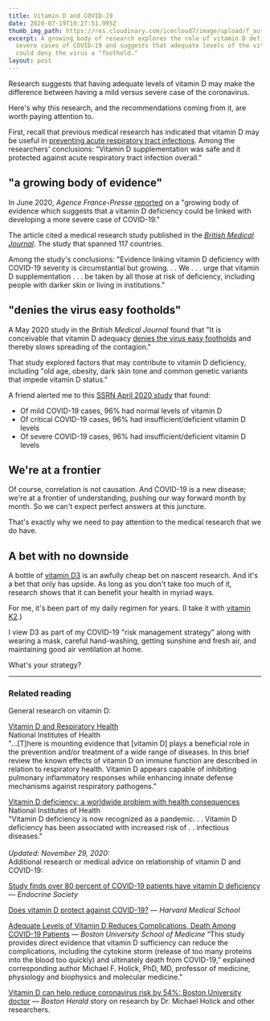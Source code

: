 ```yaml
---
title: Vitamin D and COVID-19
date: 2020-07-19T19:27:51.995Z
thumb_img_path: https://res.cloudinary.com/icecloud7/image/upload/f_auto,q_auto,w_auto/v1595193143/ruralnh/medical-researcher_pgk3jb.png
excerpt: A growing body of research explores the role of vitamin D deficiency in
  severe cases of COVID-19 and suggests that adequate levels of the vitamin
  could deny the virus a "foothold."
layout: post
---
```

Research suggests that having adequate levels of vitamin D may make the difference between having a mild versus severe case of the coronavirus. 

Here's why this research, and the recommendations coming from it, are worth paying attention to. 

First, recall that previous medical research has indicated that vitamin D may be useful in <a href="https://www.bmj.com/content/356/bmj.i6583" target="blank">preventing acute respiratory tract infections</a>. Among the researchers' conclusions: "Vitamin D supplementation was safe and it protected against acute respiratory tract infection overall."

## "a growing body of evidence"

In June 2020, *Agence France-Presse* <a href="https://news.yahoo.com/amphtml/more-evidence-lack-vitamin-d-linked-covid-19-125331345.html" target="blank">reported</a> on a "growing body of evidence which suggests that a vitamin D deficiency could be linked with developing a more severe case of COVID-19." 

The article cited a medical research study published in the <a href="https://nutrition.bmj.com/content/early/2020/07/01/bmjnph-2020-000110?versioned=true" target="blank">*British Medical Journal*</a>. The study that spanned 117 countries.

Among the study's conclusions: "Evidence linking vitamin D deficiency with COVID-19 severity is circumstantial but growing. . . We . . . urge that vitamin D supplementation . . .  be taken by all those at risk of deficiency, including people with darker skin or living in institutions."

## "denies the virus easy footholds"

A May 2020 study in the *British Medical Journal* found that "It is conceivable that vitamin D adequacy <a href="https://nutrition.bmj.com/content/early/2020/05/20/bmjnph-2020-000096.full?mod=article_inline" target="blank">denies the virus easy footholds</a> and thereby slows spreading of the contagion."

That study explored factors that may contribute to vitamin D deficiency, including "old age, obesity, dark skin tone and common genetic variants that impede vitamin D status."

A friend alerted me to this <a href="https://papers.ssrn.com/sol3/papers.cfm?abstract_id=3571484" target="blank">SSRN April 2020 study</a> that found: 

* Of mild COVID-19 cases, 96% had normal levels of vitamin D 
* Of critical COVID-19 cases, 96% had insufficient/deficient vitamin D levels
* Of severe COVID-19 cases, 96% had insufficient/deficient vitamin D levels

## We're at a frontier

Of course, correlation is not causation. And COVID-19 is a new disease; we're at a frontier of understanding, pushing our way forward month by month. So we can't expect perfect answers at this juncture. 

That's exactly why we need to pay attention to the medical research that we do have. 

## A bet with no downside

A bottle of <a href="https://www.amazon.com/dp/B000VN0MSG/ref=twister_B07ZT8XF2S?_encoding=UTF8&psc=1" target="blank">vitamin D3</a> is an awfully cheap bet on nascent research. And it's a bet that only has upside. As long as you don't take too much of it, research shows that it can benefit your health in myriad ways. 

For me, it's been part of my daily regimen for years. (I take it with <a href="https://www.amazon.com/Spectrum-capsule-Soy-free-Capsules-InnovixLabs/dp/B00T8NROWM/" target="blank"> vitamin K2</a>.)  

I view D3 as part of my COVID-19 "risk management strategy" along with wearing a mask, careful hand-washing, getting sunshine and fresh air, and maintaining good air ventilation at home. 

What's your strategy? 

<hr/>

### Related reading

General research on vitamin D:

<a href="https://www.ncbi.nlm.nih.gov/pmc/articles/PMC2759054/" target="blank">Vitamin D and Respiratory Health</a><br/>National Institutes of Health<br/>
"...\[T]here is mounting evidence that \[vitamin D] plays a beneficial role in the prevention and/or treatment of a wide range of diseases. In this brief review the known effects of vitamin D on immune function are described in relation to respiratory health. Vitamin D appears capable of inhibiting pulmonary inflammatory responses while enhancing innate defense mechanisms against respiratory pathogens."

<a href="https://pubmed.ncbi.nlm.nih.gov/18400738/" target="blank">Vitamin D deficiency: a worldwide problem with health consequences</a><br/>National Institutes of Health<br/>
"Vitamin D deficiency is now recognized as a pandemic. . . Vitamin D deficiency has been associated with increased risk of . . infectious diseases."\
\
*Updated: November 29, 2020:*\
Additional research or medical advice on relationship of vitamin D and COVID-19:

<a href="https://www.endocrine.org/news-and-advocacy/news-room/2020/study-finds-over-80-percent-of-covid19-patients-have-vitamin-d-deficiency" target="blank">Study finds over 80 percent of COVID-19 patients have vitamin D deficiency</a> ― <i>Endocrine Society</i>

<a href="https://www.health.harvard.edu/diseases-and-conditions/treatments-for-covid-19#:~:text=There%20is%20some%20evidence%20to,with%20COVID%2D19." target="blank">Does vitamin D protect against COVID-19?</a> ― <i>Harvard Medical School</i>

<a href="https://www.bumc.bu.edu/busm/2020/09/25/adequate-levels-of-vitamin-d-reduces-complications-death-among-covid-19-patients/" target="blank">Adequate Levels of Vitamin D Reduces Complications, Death Among COVID-19 Patients</a> ― <i>Boston University School of Medicine</i>
“This study provides direct evidence that vitamin D sufficiency can reduce the complications, including the cytokine storm (release of too many proteins into the blood too quickly) and ultimately death from COVID-19,” explained corresponding author Michael F. Holick, PhD, MD, professor of medicine, physiology and biophysics and molecular medicine."

<a href="https://www.bostonherald.com/2020/09/17/vitamin-d-can-help-reduce-coronavirus-risk-by-54-boston-university-doctor/" target="blank">Vitamin D can help reduce coronavirus risk by 54%: Boston University doctor</a> ― <i>Boston Herald</i> story on research by Dr. Michael Holick and other researchers.